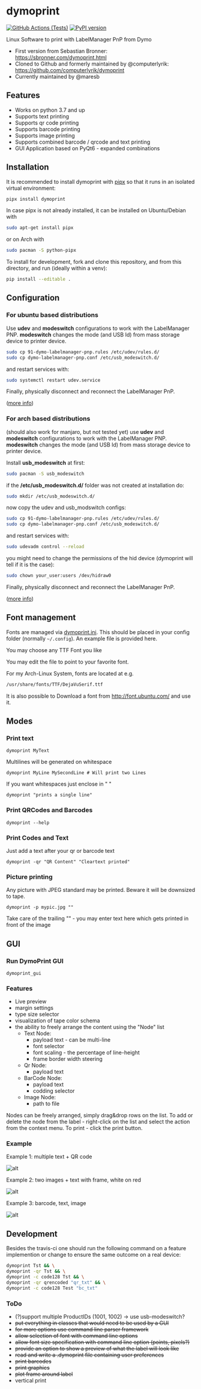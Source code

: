 # dymoprint

[![GitHub Actions (Tests)](https://github.com/computerlyrik/dymoprint/workflows/Tests/badge.svg)](https://github.com/computerlyrik/dymoprint)
[![PyPI version](https://img.shields.io/pypi/v/dymoprint.svg)](https://pypi.org/project/dymoprint/)

Linux Software to print with LabelManager PnP from Dymo

* First version from Sebastian Bronner: <https://sbronner.com/dymoprint.html>
* Cloned to Github and formerly maintained by @computerlyrik: <https://github.com/computerlyrik/dymoprint>
* Currently maintained by @maresb

## Features

* Works on python 3.7 and up
* Supports text printing
* Supports qr code printing
* Supports barcode printing
* Supports image printing
* Supports combined barcode / qrcode and text printing
* GUI Application based on PyQt6 - expanded combinations

## Installation

It is recommended to install dymoprint with [pipx](https://pypa.github.io/pipx/) so that it runs in an isolated virtual environment:

```bash
pipx install dymoprint
```

In case pipx is not already installed, it can be installed on Ubuntu/Debian with

```bash
sudo apt-get install pipx
```

or on Arch with

```bash
sudo pacman -S python-pipx
```


To install for development, fork and clone this repository, and from this directory, and run (ideally within a venv):

```bash
pip install --editable .
```

## Configuration

### For ubuntu based distributions

Use **udev** and **modeswitch** configurations to work with the LabelManager PNP.
**modeswitch** changes the mode (and USB Id) from mass storage device to printer device.

```bash
sudo cp 91-dymo-labelmanager-pnp.rules /etc/udev/rules.d/
sudo cp dymo-labelmanager-pnp.conf /etc/usb_modeswitch.d/
```

and restart services with:

```bash
sudo systemctl restart udev.service
```

Finally, physically disconnect and reconnect the LabelManager PnP.

([more info](http://www.draisberghof.de/usb_modeswitch/bb/viewtopic.php?t=947))

### For arch based distributions

(should also work for manjaro, but not tested yet)
use **udev** and **modeswitch** configurations to work with the LabelManager PNP.
**modeswitch** changes the mode (and USB Id) from mass storage device to printer device.

Install **usb_modeswitch** at first:

```bash
sudo pacman -S usb_modeswitch
```

if the **/etc/usb_modeswitch.d/** folder was not created at installation do:

```bash
sudo mkdir /etc/usb_modeswitch.d/
````

now copy the udev and usb_modswitch configs:

```bash
sudo cp 91-dymo-labelmanager-pnp.rules /etc/udev/rules.d/
sudo cp dymo-labelmanager-pnp.conf /etc/usb_modeswitch.d/
```

and restart services with:

```bash
sudo udevadm control --reload
```

you might need to change the permissions of the hid device (dymoprint will tell if it is the case):

```bash
sudo chown your_user:users /dev/hidraw0
```

Finally, physically disconnect and reconnect the LabelManager PnP.

([more info](http://www.draisberghof.de/usb_modeswitch/bb/viewtopic.php?t=947))

## Font management

Fonts are managed via [dymoprint.ini](dymoprint.ini). This should be placed in your
config folder (normally `~/.config`). An example file is provided here.

You may choose any TTF Font you like

You may edit the file to point to your favorite font.

For my Arch-Linux System, fonts are located at e.g.

```bash
/usr/share/fonts/TTF/DejaVuSerif.ttf
```

It is also possible to Download a font from
<http://font.ubuntu.com/> and use it.

## Modes

### Print text

```dymoprint MyText```

Multilines will be generated on whitespace

```dymoprint MyLine MySecondLine # Will print two Lines```

If you want whitespaces just enclose in " "

```dymoprint "prints a single line"```

### Print QRCodes and Barcodes

```dymoprint --help```

### Print Codes and Text

Just add a text after your qr or barcode text

```dymoprint -qr "QR Content" "Cleartext printed"```

### Picture printing

Any picture with JPEG standard may be printed. Beware it will be downsized to tape.

```dymoprint -p mypic.jpg ""```

Take care of the trailing "" - you may enter text here which gets printed in front of the image

## GUI

### Run DymoPrint GUI

```dymoprint_gui```


### Features
* Live preview
* margin settings
* type size selector
* visualization of tape color schema
* the ability to freely arrange the content using the "Node" list
  * Text Node:
    * payload text - can be multi-line
    * font selector
    * font scaling - the percentage of line-height
    * frame border width steering
  * Qr Node:
    * payload text  
  * BarCode Node:
    * payload text
    * codding selector
  * Image Node:
    * path to file
  
Nodes can be freely arranged, simply drag&drop rows on the list.
To add or delete the node from the label - right-click on the list and select the action from the context menu.
To print - click the print button.

### Example

Example 1: multiple text + QR code

![alt](doc/DymoPrint_example_1.png)

Example 2: two images + text with frame, white on red 

![alt](doc/DymoPrint_example_2.png)

Example 3: barcode, text, image

![alt](doc/DymoPrint_example_3.png)



## Development

Besides the travis-ci one should run the following command on a feature implemention or change to ensure the same outcome on a real device:

```bash
dymoprint Tst && \
dymoprint -qr Tst && \
dymoprint -c code128 Tst && \
dymoprint -qr qrencoded "qr_txt" && \
dymoprint -c code128 Test "bc_txt"
```

### ToDo

* (?)support multiple ProductIDs (1001, 1002) -> use usb-modeswitch?
* ~~put everything in classes that would need to be used by a GUI~~
* ~~for more options use command line parser framework~~
* ~~allow selection of font with command line options~~
* ~~allow font size specification with command line option (points, pixels?)~~
* ~~provide an option to show a preview of what the label will look like~~
* ~~read and write a .dymoprint file containing user preferences~~
* ~~print barcodes~~
* ~~print graphics~~
* ~~plot frame around label~~
* vertical print
